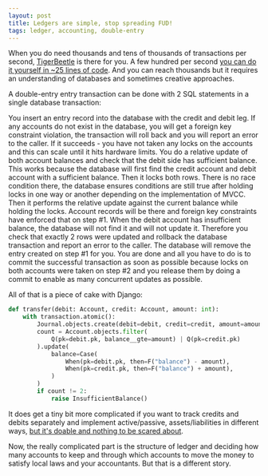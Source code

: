 ```yaml
---
layout: post
title: Ledgers are simple, stop spreading FUD!
tags: ledger, accounting, double-entry
---
```


When you do need thousands and tens of thousands of transactions per second, [TigerBeetle](https://tigerbeetle.com/) is there for you. A few hundred per second [you can do it yourself in ~25 lines of code](https://aivarsk.com/2025/03/14/The-COST-of-double-entry-accounting/). And you can reach thousands but it requires an understanding of databases and sometimes creative approaches.

A double-entry entry transaction can be done with 2 SQL statements in a single database transaction:

You insert an entry record into the database with the credit and debit leg. If any accounts do not exist in the database, you will get a foreign key constraint violation, the transaction will roll back and you will report an error to the caller. If it succeeds - you have not taken any locks on the accounts and this can scale until it hits hardware limits.
You do a relative update of both account balances and check that the debit side has sufficient balance. This works because the database will first find the credit account and debit account with a sufficient balance. Then it locks both rows. There is no race condition there, the database ensures conditions are still true after holding locks in one way or another depending on the implementation of MVCC. Then it performs the relative update against the current balance while holding the locks. Account records will be there and foreign key constraints have enforced that on step #1. When the debit account has insufficient balance, the database will not find it and will not update it. Therefore you check that exactly 2 rows were updated and rollback the database transaction and report an error to the caller. The database will remove the entry created on step #1 for you.
You are done and all you have to do is to commit the successful transaction as soon as possible because locks on both accounts were taken on step #2 and you release them by doing a commit to enable as many concurrent updates as possible.

All of that is a piece of cake with Django:

```python
def transfer(debit: Account, credit: Account, amount: int):
    with transaction.atomic():
        Journal.objects.create(debit=debit, credit=credit, amount=amount)
        count = Account.objects.filter(
            Q(pk=debit.pk, balance__gte=amount) | Q(pk=credit.pk)
        ).update(
            balance=Case(
                When(pk=debit.pk, then=F("balance") - amount),
                When(pk=credit.pk, then=F("balance") + amount),
            )
        )
        if count != 2:
            raise InsufficientBalance()
```

It does get a tiny bit more complicated if you want to track credits and debits separately and implement active/passive, assets/liabilities in different ways, [but it's doable and nothing to be scared about](https://github.com/aivarsk/django-modern-treasury-poc/blob/main/debitcredit/models.py#L38).

Now, the really complicated part is the structure of ledger and deciding how many accounts to keep and through which accounts to move the money to satisfy local laws and your accountants. But that is a different story.
